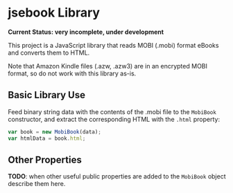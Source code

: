 jsebook Library
===============

**Current Status: very incomplete, under development**

This project is a JavaScript library that reads MOBI (.mobi) format eBooks and converts
them to HTML.

Note that Amazon Kindle files (.azw, .azw3) are in an encrypted MOBI format, so do not work
with this library as-is.


Basic Library Use
-----------------

Feed binary string data with the contents of the .mobi file to the `MobiBook` constructor, and extract the corresponding
HTML with the `.html` property:

```js
var book = new MobiBook(data);
var htmlData = book.html;
```

Other Properties
----------------

**TODO**: when other useful public properties are added to the `MobiBook` object describe them here.

